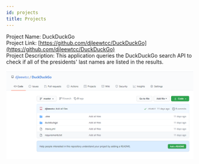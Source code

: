 ```yaml
---
id: projects
title: Projects
---
```


Project Name: DuckDuckGo<br />
Project Link: [https://github.com/djleewtcc/DuckDuckGo](https://github.com/djleewtcc/DuckDuckGo)<br />
Project Description: This application queries the DuckDuckGo search API to check if all of the presidents' last names are listed in the results.

![DuckDuckGo Project Screenshot](./assets/Project_Screenshot01.PNG)

